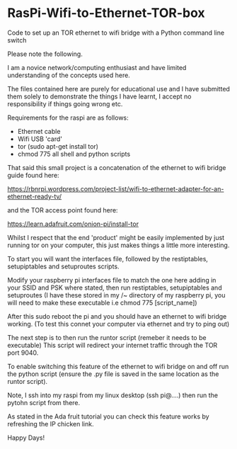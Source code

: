 # RasPi-Wifi-to-Ethernet-TOR-box
Code to set up an TOR ethernet to wifi bridge with a Python command line switch

Please note the following.

I am a novice network/computing enthusiast and have limited understanding of the concepts used here.

The files contained here are purely for educational use and I have submitted them solely to demonstrate the things I have learnt, I accept no responsibility if things going wrong etc.

Requirements for the raspi are as follows:

- Ethernet cable
- Wifi USB 'card'
- tor (sudo apt-get install tor)
- chmod 775 all shell and python scripts

That said this small project is a concatenation of the ethernet to wifi bridge guide found here:

https://rbnrpi.wordpress.com/project-list/wifi-to-ethernet-adapter-for-an-ethernet-ready-tv/

and the TOR access point found here:

https://learn.adafruit.com/onion-pi/install-tor

Whilst I respect that the end 'product' might be easily implemented by just running tor on your computer, this just makes things a little more interesting. 

To start you will want the interfaces file, followed by the restiptables, setupiptables and setuproutes scripts. 

Modify your raspberry pi interfaces file to match the one here adding in your SSID and PSK where stated, then run restiptables, setupiptables and setuproutes (I have these stored in my /~ directory of my raspberry pi, you will need to make these executable i.e chmod 775 [script_name])

After this sudo reboot the pi and you should have an ethernet to wifi bridge working. (To test this connet your computer via ethernet and try to ping out)

The next step is to then run the runtor script (remeber it needs to be executable)
This script will redirect your internet traffic through the TOR port 9040.

To enable switching this feature of the ethernet to wifi bridge on and off run the python script (ensure the .py file is saved in the same location as the runtor script).

Note, I ssh into my raspi from my linux desktop (ssh pi@....) then run the pytohn script from there.

As stated in the Ada fruit tutorial you can check this feature works by refreshing the IP chicken link.

Happy Days!





